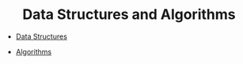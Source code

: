 <h1 align="center"> Data Structures and Algorithms </h1>

- [Data Structures](./Data%20Structures/readme.md)

- [Algorithms](./Algorithms/Readme.md)
